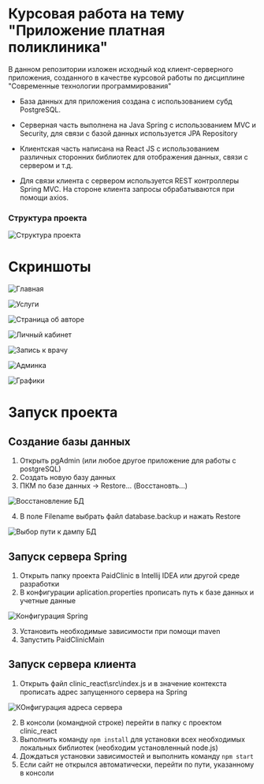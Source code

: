 # Курсовая работа на тему "Приложение платная поликлиника"

В данном репозитории изложен исходный код клиент-серверного приложения, созданного в качестве курсовой работы по дисциплине "Современные технологии программирования"

* База данных для приложения создана с использованием субд PostgreSQL.

* Серверная часть выполнена на Java Spring с использованием MVC и Security,
для связи с базой данных используется JPA Repository

* Клиентская часть написана на React JS с использованием различных сторонних библиотек для отображения данных, связи с сервером и т.д. 

* Для связи клиента с сервером используется REST контроллеры Spring MVC. На стороне клиента запросы обрабатываются при помощи axios.

### Структура проекта 

![Структура проекта](img/%D0%94%D0%B8%D0%B0%D0%B3%D1%80%D0%B0%D0%BC%D0%BC%D0%B0%20%D0%B0%D1%80%D1%85%D0%B8%D1%82%D0%B5%D0%BA%D1%82%D1%83%D1%80%D1%8B%20%D0%BF%D1%80%D0%B8%D0%BB%D0%BE%D0%B6%D0%B5%D0%BD%D0%B8%D1%8F.webp)

# Скриншоты

![Главная](img/site/%D0%93%D0%BB%D0%B0%D0%B2%D0%BD%D0%B0%D1%8F.webp)

![Услуги](img/site/%D0%A3%D1%81%D0%BB%D1%83%D0%B3%D0%B8.webp)

![Страница об авторе](img/site/%D0%9E%D0%B1%20%D0%B0%D0%B2%D1%82%D0%BE%D1%80%D0%B5.webp)

![Личный кабинет](img/site/%D0%9B%D0%B8%D1%87%D0%BD%D1%8B%D0%B9%20%D0%BA%D0%B0%D0%B1%D0%B8%D0%BD%D0%B5%D1%82.webp)

![Запись к врачу](img/site/%D0%97%D0%B0%D0%BF%D0%B8%D1%81%D1%8C%20%D0%BA%20%D0%B2%D1%80%D0%B0%D1%87%D1%83.webp)

![Админка](img/site/%D0%90%D0%B4%D0%BC%D0%B8%D0%BD%D0%BA%D0%B0.webp)

![Графики](img/site/%D0%93%D1%80%D0%B0%D1%84%D0%B8%D0%BA%D0%B8.webp)

# Запуск проекта

## Создание базы данных

1. Открыть pgAdmin (или любое другое приложение для работы с postgreSQL)
2. Создать новую базу данных
3. ПКМ по базе данных -> Restore... (Восстановть...)

![Восстановление БД](./img/%D0%92%D0%BE%D1%81%D1%81%D1%82%D0%B0%D0%BD%D0%BE%D0%B2%D0%BB%D0%B5%D0%BD%D0%B8%D0%B5%20%D0%91%D0%94.webp)

4. В поле Filename выбрать файл database.backup и нажать Restore

![Выбор пути к дампу БД](./img/%D0%92%D1%8B%D0%B1%D0%BE%D1%80%20%D0%BF%D1%83%D1%82%D0%B8%20%D0%BA%20%D0%B4%D0%B0%D0%BC%D0%BF%D1%83%20%D0%91%D0%94.webp)

## Запуск сервера Spring

1. Открыть папку проекта PaidClinic в Intellij IDEA или другой среде разработки
2. В конфигурации aplication.properties прописать путь к базе данных и учетные данные

![Конфигурация Spring](./img/%D0%9A%D0%BE%D0%BD%D1%84%D0%B8%D0%B3%D1%83%D1%80%D0%B0%D1%86%D0%B8%D1%8F%20Spring.webp)

3. Установить необходимые зависимости при помощи maven
4. Запустить PaidClinicMain

## Запуск сервера клиента

1. Открыть файл clinic_react\src\index.js и в значение контекста прописать адрес запущенного сервера на Spring

![КОнфигурация адреса сервера](./img/%D0%9A%D0%BE%D0%BD%D1%84%D0%B8%D0%B3%D1%83%D1%80%D0%B0%D1%86%D0%B8%D1%8F%20%D0%B0%D0%B4%D1%80%D0%B5%D1%81%D0%B0%20%D1%81%D0%B5%D1%80%D0%B2%D0%B5%D1%80%D0%B0.webp)

2. В консоли (командной строке) перейти в папку с проектом clinic_react
3. Выполнить команду `npm install` для установки всех необходимых локальных библиотек (необходим установленный node.js)
4. Дождаться установки зависимостей и выполнить команду `npm start`
5. Если сайт не открылся автоматически, перейти по пути, указанному в консоли
